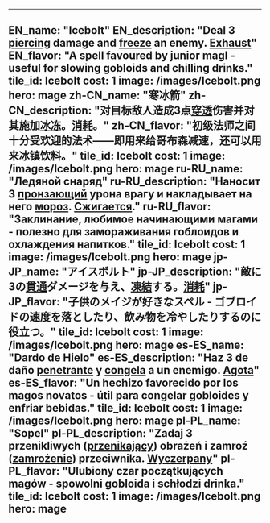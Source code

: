 ---

EN_name: "Icebolt"
EN_description: "Deal 3 <u>piercing</u> damage and <u>freeze</u> an enemy. <u>Exhaust</u>"
EN_flavor: "A spell favoured by junior magI - useful for slowing gobloids and chilling drinks."
tile_id: Icebolt
cost: 1
image: /images/Icebolt.png
hero: mage
zh-CN_name: "寒冰箭"
zh-CN_description: "对目标敌人造成3点<u>穿透</u>伤害并对其施加<u>冰冻</u>。<u>消耗</u>。"
zh-CN_flavor: "初级法师之间十分受欢迎的法术——即用来给哥布森减速，还可以用来冰镇饮料。"
tile_id: Icebolt
cost: 1
image: /images/Icebolt.png
hero: mage
ru-RU_name: "Ледяной снаряд"
ru-RU_description: "Наносит 3 <u>пронзающий</u> урона врагу и накладывает на него <u>мороз</u>. <u>Сжигается</u>."
ru-RU_flavor: "Заклинание, любимое начинающими магами - полезно для замораживания гоблоидов и охлаждения напитков."
tile_id: Icebolt
cost: 1
image: /images/Icebolt.png
hero: mage
jp-JP_name: "アイスボルト"
jp-JP_description: "敵に3の<u>貫通</u>ダメージを与え、<u>凍結</u>する。<u>消耗</u>"
jp-JP_flavor: "子供のメイジが好きなスペル - ゴブロイドの速度を落としたり、飲み物を冷やしたりするのに役立つ。"
tile_id: Icebolt
cost: 1
image: /images/Icebolt.png
hero: mage
es-ES_name: "Dardo de Hielo"
es-ES_description: "Haz 3 de daño <u>penetrante</u> y <u>congela</u> a un enemigo. <u>Agota</u>"
es-ES_flavor: "Un hechizo favorecido por los magos novatos - útil para congelar gobloides y enfriar bebidas."
tile_id: Icebolt
cost: 1
image: /images/Icebolt.png
hero: mage
pl-PL_name: "Sopel"
pl-PL_description: "Zadaj 3 przenikliwych (<u>przenikający</u>) obrażeń i zamroź (<u>zamrożenie</u>) przeciwnika. <u>Wyczerpany</u>"
pl-PL_flavor: "Ulubiony czar początkujących magów - spowolni gobloida i schłodzi drinka."
tile_id: Icebolt
cost: 1
image: /images/Icebolt.png
hero: mage
---